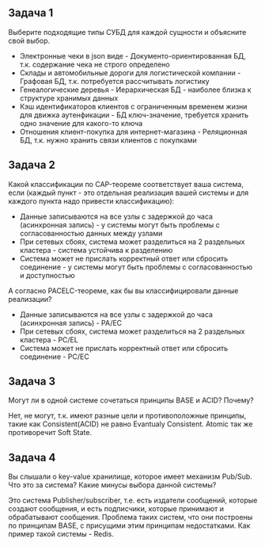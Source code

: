 ## Задача 1
Выберите подходящие типы СУБД для каждой сущности и объясните свой выбор.

- Электронные чеки в json виде - Документо-ориентированная БД, т.к. содержание чека не строго определено
- Склады и автомобильные дороги для логистической компании - Графовая БД, т.к. потребуется рассчитывать логистику
- Генеалогические деревья - Иерархическая БД - наиболее близка к структуре хранимых данных
- Кэш идентификаторов клиентов с ограниченным временем жизни для движка аутенфикации - БД ключ-значение, требуется хранить одно значение для какого-то ключа
- Отношения клиент-покупка для интернет-магазина - Реляционная БД, т.к. нужно хранить связи клиентов с покупками 

## Задача 2

Какой классификации по CAP-теореме соответствует ваша система, если (каждый пункт - это отдельная реализация вашей системы и для каждого пункта надо привести классификацию):

- Данные записываются на все узлы с задержкой до часа (асинхронная запись) - у системы могут быть проблемы с согласованностью данных между узлами
- При сетевых сбоях, система может разделиться на 2 раздельных кластера - система устойчива к разделению
- Система может не прислать корректный ответ или сбросить соединение - у системы могут быть проблемы с согласованностью и доступностью

А согласно PACELC-теореме, как бы вы классифицировали данные реализации?

- Данные записываются на все узлы с задержкой до часа (асинхронная запись) - PA/EC
- При сетевых сбоях, система может разделиться на 2 раздельных кластера - PC/EL
- Система может не прислать корректный ответ или сбросить соединение - PC/EC

## Задача 3
Могут ли в одной системе сочетаться принципы BASE и ACID? Почему?

Нет, не могут, т.к. имеют разные цели и противоположные принципы, такие как Consistent(ACID) не равно Evantualy Consistent. Atomic так же противоречит Soft State.


## Задача 4
Вы слышали о key-value хранилище, которое имеет механизм Pub/Sub. Что это за система? Какие минусы выбора данной системы?

Это система Publisher/subscriber, т.е. есть издатели сообщений, которые создают сообщения, и есть подписчики, которые принимают и обрабатывают сообщения. Проблема таких систем, что они построены по принципам BASE, с присущими этим принципам недостатками.
Как пример такой системы - Redis.


